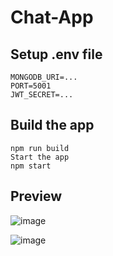 # Chat-App

## Setup .env file
```
MONGODB_URI=...
PORT=5001
JWT_SECRET=...
```
## Build the app
```
npm run build
Start the app
npm start
```

## Preview
![image](https://github.com/user-attachments/assets/fd16fada-b043-48ce-9714-3fa207b8fe02)

![image](https://github.com/user-attachments/assets/73906fe4-4d40-4fd4-8f2c-50943a0cb10c)

